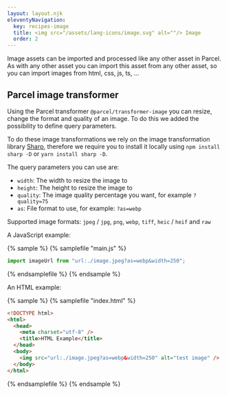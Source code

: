 ```yaml
---
layout: layout.njk
eleventyNavigation:
  key: recipes-image
  title: <img src="/assets/lang-icons/image.svg" alt=""/> Image
  order: 2
---
```


Image assets can be imported and processed like any other asset in Parcel. As with any other asset you can import this asset from any other asset, so you can import images from html, css, js, ts, ...

## Parcel image transformer

Using the Parcel transformer `@parcel/transformer-image` you can resize, change the format and quality of an image. To do this we added the possibility to define query parameters.

To do these image transformations we rely on the image transformation library [Sharp](https://sharp.pixelplumbing.com/), therefore we require you to install it locally using `npm install sharp -D` or `yarn install sharp -D`.

The query parameters you can use are:

- `width`: The width to resize the image to
- `height`: The height to resize the image to
- `quality`: The image quality percentage you want, for example `?quality=75`
- `as`: File format to use, for example: `?as=webp`

Supported image formats: `jpeg` / `jpg`, `png`, `webp`, `tiff`, `heic` / `heif` and `raw`

A JavaScript example:

{% sample %}
{% samplefile "main.js" %}

```js
import imageUrl from "url:./image.jpeg?as=webp&width=250";
```

{% endsamplefile %}
{% endsample %}

An HTML example:

{% sample %}
{% samplefile "index.html" %}

```html
<!DOCTYPE html>
<html>
  <head>
    <meta charset="utf-8" />
    <title>HTML Example</title>
  </head>
  <body>
    <img src="url:./image.jpeg?as=webp&width=250" alt="test image" />
  </body>
</html>
```

{% endsamplefile %}
{% endsample %}
